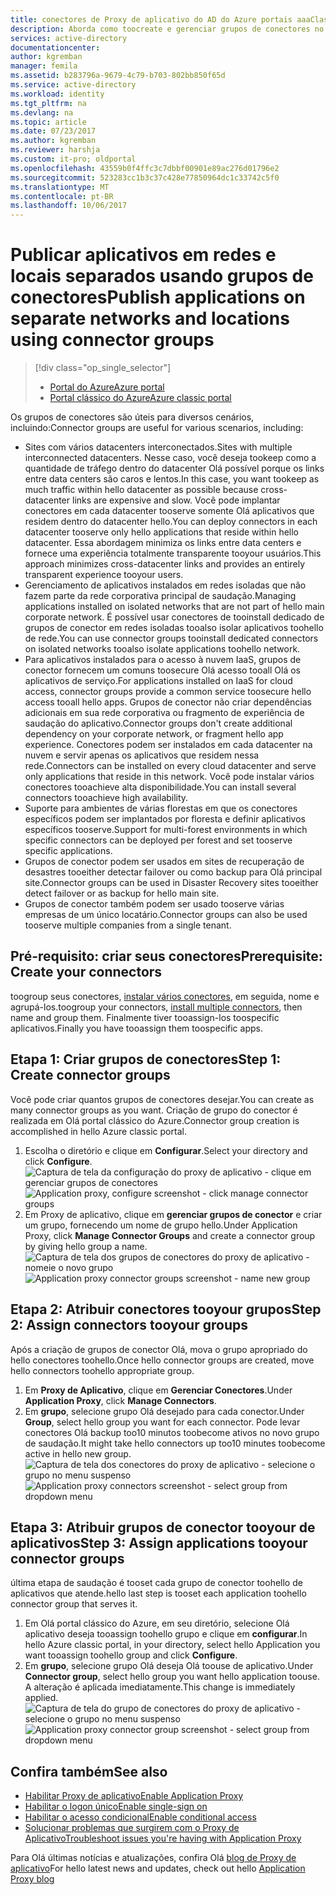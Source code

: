 ```yaml
---
title: conectores de Proxy de aplicativo do AD do Azure portais aaaClassic | Microsoft Docs
description: Aborda como toocreate e gerenciar grupos de conectores no Proxy de aplicativo do Azure AD.
services: active-directory
documentationcenter: 
author: kgremban
manager: femila
ms.assetid: b283796a-9679-4c79-b703-802bb850f65d
ms.service: active-directory
ms.workload: identity
ms.tgt_pltfrm: na
ms.devlang: na
ms.topic: article
ms.date: 07/23/2017
ms.author: kgremban
ms.reviewer: harshja
ms.custom: it-pro; oldportal
ms.openlocfilehash: 43559b0f4ffc3c7dbbf00901e89ac276d01796e2
ms.sourcegitcommit: 523283cc1b3c37c428e77850964dc1c33742c5f0
ms.translationtype: MT
ms.contentlocale: pt-BR
ms.lasthandoff: 10/06/2017
---
```

# <a name="publish-applications-on-separate-networks-and-locations-using-connector-groups"></a><span data-ttu-id="204fd-103">Publicar aplicativos em redes e locais separados usando grupos de conectores</span><span class="sxs-lookup"><span data-stu-id="204fd-103">Publish applications on separate networks and locations using connector groups</span></span>
> [!div class="op_single_selector"]
> * [<span data-ttu-id="204fd-104">Portal do Azure</span><span class="sxs-lookup"><span data-stu-id="204fd-104">Azure portal</span></span>](active-directory-application-proxy-connectors-azure-portal.md)
> * [<span data-ttu-id="204fd-105">Portal clássico do Azure</span><span class="sxs-lookup"><span data-stu-id="204fd-105">Azure classic portal</span></span>](active-directory-application-proxy-connectors.md)
>
>

<span data-ttu-id="204fd-106">Os grupos de conectores são úteis para diversos cenários, incluindo:</span><span class="sxs-lookup"><span data-stu-id="204fd-106">Connector groups are useful for various scenarios, including:</span></span>

* <span data-ttu-id="204fd-107">Sites com vários datacenters interconectados.</span><span class="sxs-lookup"><span data-stu-id="204fd-107">Sites with multiple interconnected datacenters.</span></span> <span data-ttu-id="204fd-108">Nesse caso, você deseja tookeep como a quantidade de tráfego dentro do datacenter Olá possível porque os links entre data centers são caros e lentos.</span><span class="sxs-lookup"><span data-stu-id="204fd-108">In this case, you want tookeep as much traffic within hello datacenter as possible because cross-datacenter links are expensive and slow.</span></span> <span data-ttu-id="204fd-109">Você pode implantar conectores em cada datacenter tooserve somente Olá aplicativos que residem dentro do datacenter hello.</span><span class="sxs-lookup"><span data-stu-id="204fd-109">You can deploy connectors in each datacenter tooserve only hello applications that reside within hello datacenter.</span></span> <span data-ttu-id="204fd-110">Essa abordagem minimiza os links entre data centers e fornece uma experiência totalmente transparente tooyour usuários.</span><span class="sxs-lookup"><span data-stu-id="204fd-110">This approach minimizes cross-datacenter links and provides an entirely transparent experience tooyour users.</span></span>
* <span data-ttu-id="204fd-111">Gerenciamento de aplicativos instalados em redes isoladas que não fazem parte da rede corporativa principal de saudação.</span><span class="sxs-lookup"><span data-stu-id="204fd-111">Managing applications installed on isolated networks that are not part of hello main corporate network.</span></span> <span data-ttu-id="204fd-112">É possível usar conectores de tooinstall dedicado de grupos de conector em redes isoladas tooalso isolar aplicativos toohello de rede.</span><span class="sxs-lookup"><span data-stu-id="204fd-112">You can use connector groups tooinstall dedicated connectors on isolated networks tooalso isolate applications toohello network.</span></span>
* <span data-ttu-id="204fd-113">Para aplicativos instalados para o acesso à nuvem IaaS, grupos de conector fornecem um comuns toosecure Olá acesso tooall Olá os aplicativos de serviço.</span><span class="sxs-lookup"><span data-stu-id="204fd-113">For applications installed on IaaS for cloud access, connector groups provide a common service toosecure hello access tooall hello apps.</span></span> <span data-ttu-id="204fd-114">Grupos de conector não criar dependências adicionais em sua rede corporativa ou fragmento de experiência de saudação do aplicativo.</span><span class="sxs-lookup"><span data-stu-id="204fd-114">Connector groups don't create additional dependency on your corporate network, or fragment hello app experience.</span></span> <span data-ttu-id="204fd-115">Conectores podem ser instalados em cada datacenter na nuvem e servir apenas os aplicativos que residem nessa rede.</span><span class="sxs-lookup"><span data-stu-id="204fd-115">Connectors can be installed on every cloud datacenter and serve only applications that reside in this network.</span></span> <span data-ttu-id="204fd-116">Você pode instalar vários conectores tooachieve alta disponibilidade.</span><span class="sxs-lookup"><span data-stu-id="204fd-116">You can install several connectors tooachieve high availability.</span></span>
* <span data-ttu-id="204fd-117">Suporte para ambientes de várias florestas em que os conectores específicos podem ser implantados por floresta e definir aplicativos específicos tooserve.</span><span class="sxs-lookup"><span data-stu-id="204fd-117">Support for multi-forest environments in which specific connectors can be deployed per forest and set tooserve specific applications.</span></span>
* <span data-ttu-id="204fd-118">Grupos de conector podem ser usados em sites de recuperação de desastres tooeither detectar failover ou como backup para Olá principal site.</span><span class="sxs-lookup"><span data-stu-id="204fd-118">Connector groups can be used in Disaster Recovery sites tooeither detect failover or as backup for hello main site.</span></span>
* <span data-ttu-id="204fd-119">Grupos de conector também podem ser usado tooserve várias empresas de um único locatário.</span><span class="sxs-lookup"><span data-stu-id="204fd-119">Connector groups can also be used tooserve multiple companies from a single tenant.</span></span>

## <a name="prerequisite-create-your-connectors"></a><span data-ttu-id="204fd-120">Pré-requisito: criar seus conectores</span><span class="sxs-lookup"><span data-stu-id="204fd-120">Prerequisite: Create your connectors</span></span>
<span data-ttu-id="204fd-121">toogroup seus conectores, [instalar vários conectores](active-directory-application-proxy-enable.md), em seguida, nome e agrupá-los.</span><span class="sxs-lookup"><span data-stu-id="204fd-121">toogroup your connectors, [install multiple connectors](active-directory-application-proxy-enable.md), then name and group them.</span></span> <span data-ttu-id="204fd-122">Finalmente tiver tooassign-los toospecific aplicativos.</span><span class="sxs-lookup"><span data-stu-id="204fd-122">Finally you have tooassign them toospecific apps.</span></span>

## <a name="step-1-create-connector-groups"></a><span data-ttu-id="204fd-123">Etapa 1: Criar grupos de conectores</span><span class="sxs-lookup"><span data-stu-id="204fd-123">Step 1: Create connector groups</span></span>
<span data-ttu-id="204fd-124">Você pode criar quantos grupos de conectores desejar.</span><span class="sxs-lookup"><span data-stu-id="204fd-124">You can create as many connector groups as you want.</span></span> <span data-ttu-id="204fd-125">Criação de grupo do conector é realizada em Olá portal clássico do Azure.</span><span class="sxs-lookup"><span data-stu-id="204fd-125">Connector group creation is accomplished in hello Azure classic portal.</span></span>

1. <span data-ttu-id="204fd-126">Escolha o diretório e clique em **Configurar**.</span><span class="sxs-lookup"><span data-stu-id="204fd-126">Select your directory and click **Configure**.</span></span>  
    <span data-ttu-id="204fd-127">![Captura de tela da configuração do proxy de aplicativo - clique em gerenciar grupos de conectores](./media/active-directory-application-proxy-connectors/app_proxy_connectors_creategroup.png)</span><span class="sxs-lookup"><span data-stu-id="204fd-127">![Application proxy, configure screenshot - click manage connector groups](./media/active-directory-application-proxy-connectors/app_proxy_connectors_creategroup.png)</span></span>
2. <span data-ttu-id="204fd-128">Em Proxy de aplicativo, clique em **gerenciar grupos de conector** e criar um grupo, fornecendo um nome de grupo hello.</span><span class="sxs-lookup"><span data-stu-id="204fd-128">Under Application Proxy, click **Manage Connector Groups** and create a connector group by giving hello group a name.</span></span>  
    <span data-ttu-id="204fd-129">![Captura de tela dos grupos de conectores do proxy de aplicativo - nomeie o novo grupo](./media/active-directory-application-proxy-connectors/app_proxy_connectors_namegroup.png)</span><span class="sxs-lookup"><span data-stu-id="204fd-129">![Application proxy connector groups screenshot - name new group](./media/active-directory-application-proxy-connectors/app_proxy_connectors_namegroup.png)</span></span>

## <a name="step-2-assign-connectors-tooyour-groups"></a><span data-ttu-id="204fd-130">Etapa 2: Atribuir conectores tooyour grupos</span><span class="sxs-lookup"><span data-stu-id="204fd-130">Step 2: Assign connectors tooyour groups</span></span>
<span data-ttu-id="204fd-131">Após a criação de grupos de conector Olá, mova o grupo apropriado do hello conectores toohello.</span><span class="sxs-lookup"><span data-stu-id="204fd-131">Once hello connector groups are created, move hello connectors toohello appropriate group.</span></span>

1. <span data-ttu-id="204fd-132">Em **Proxy de Aplicativo**, clique em **Gerenciar Conectores**.</span><span class="sxs-lookup"><span data-stu-id="204fd-132">Under **Application Proxy**, click **Manage Connectors**.</span></span>
2. <span data-ttu-id="204fd-133">Em **grupo**, selecione grupo Olá desejado para cada conector.</span><span class="sxs-lookup"><span data-stu-id="204fd-133">Under **Group**, select hello group you want for each connector.</span></span> <span data-ttu-id="204fd-134">Pode levar conectores Olá backup too10 minutos toobecome ativos no novo grupo de saudação.</span><span class="sxs-lookup"><span data-stu-id="204fd-134">It might take hello connectors up too10 minutes toobecome active in hello new group.</span></span>  
    <span data-ttu-id="204fd-135">![Captura de tela dos conectores do proxy de aplicativo - selecione o grupo no menu suspenso](./media/active-directory-application-proxy-connectors/app_proxy_connectors_connectorlist.png)</span><span class="sxs-lookup"><span data-stu-id="204fd-135">![Application proxy connectors screenshot - select group from dropdown menu](./media/active-directory-application-proxy-connectors/app_proxy_connectors_connectorlist.png)</span></span>

## <a name="step-3-assign-applications-tooyour-connector-groups"></a><span data-ttu-id="204fd-136">Etapa 3: Atribuir grupos de conector tooyour de aplicativos</span><span class="sxs-lookup"><span data-stu-id="204fd-136">Step 3: Assign applications tooyour connector groups</span></span>
<span data-ttu-id="204fd-137">última etapa de saudação é tooset cada grupo de conector toohello de aplicativos que atende.</span><span class="sxs-lookup"><span data-stu-id="204fd-137">hello last step is tooset each application toohello connector group that serves it.</span></span>

1. <span data-ttu-id="204fd-138">Em Olá portal clássico do Azure, em seu diretório, selecione Olá aplicativo deseja tooassign toohello grupo e clique em **configurar**.</span><span class="sxs-lookup"><span data-stu-id="204fd-138">In hello Azure classic portal, in your directory, select hello Application you want tooassign toohello group and click **Configure**.</span></span>
2. <span data-ttu-id="204fd-139">Em **grupo**, selecione grupo Olá deseja Olá toouse de aplicativo.</span><span class="sxs-lookup"><span data-stu-id="204fd-139">Under **Connector group**, select hello group you want hello application toouse.</span></span> <span data-ttu-id="204fd-140">A alteração é aplicada imediatamente.</span><span class="sxs-lookup"><span data-stu-id="204fd-140">This change is immediately applied.</span></span>  
    <span data-ttu-id="204fd-141">![Captura de tela do grupo de conectores do proxy de aplicativo - selecione o grupo no menu suspenso](./media/active-directory-application-proxy-connectors/app_proxy_connectors_newgroup.png)</span><span class="sxs-lookup"><span data-stu-id="204fd-141">![Application proxy connector group screenshot - select group from dropdown menu](./media/active-directory-application-proxy-connectors/app_proxy_connectors_newgroup.png)</span></span>

## <a name="see-also"></a><span data-ttu-id="204fd-142">Confira também</span><span class="sxs-lookup"><span data-stu-id="204fd-142">See also</span></span>
* [<span data-ttu-id="204fd-143">Habilitar Proxy de aplicativo</span><span class="sxs-lookup"><span data-stu-id="204fd-143">Enable Application Proxy</span></span>](active-directory-application-proxy-enable.md)
* [<span data-ttu-id="204fd-144">Habilitar o logon único</span><span class="sxs-lookup"><span data-stu-id="204fd-144">Enable single-sign on</span></span>](active-directory-application-proxy-sso-using-kcd.md)
* [<span data-ttu-id="204fd-145">Habilitar o acesso condicional</span><span class="sxs-lookup"><span data-stu-id="204fd-145">Enable conditional access</span></span>](active-directory-application-proxy-conditional-access.md)
* [<span data-ttu-id="204fd-146">Solucionar problemas que surgirem com o Proxy de Aplicativo</span><span class="sxs-lookup"><span data-stu-id="204fd-146">Troubleshoot issues you're having with Application Proxy</span></span>](active-directory-application-proxy-troubleshoot.md)

<span data-ttu-id="204fd-147">Para Olá últimas notícias e atualizações, confira Olá [blog de Proxy de aplicativo](http://blogs.technet.com/b/applicationproxyblog/)</span><span class="sxs-lookup"><span data-stu-id="204fd-147">For hello latest news and updates, check out hello [Application Proxy blog](http://blogs.technet.com/b/applicationproxyblog/)</span></span>
